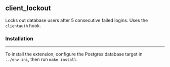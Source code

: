 ## client_lockout

Locks out database users after 5 consecutive failed logins. Uses the `clientauth` hook.

### Installation
---
To install the extension, configure the Postgres database target in `../env.ini`, then run `make install`.
